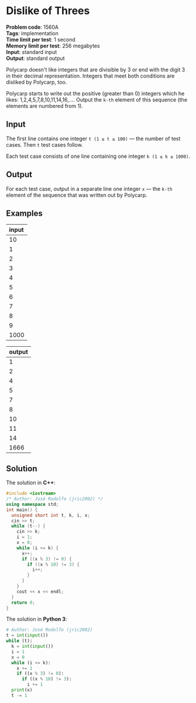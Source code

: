 # Dislike of Threes
**Problem code**: 1560A  
**Tags**: implementation  
**Time limit per test**: 1 second  
**Memory limit per test**: 256 megabytes  
**Input**: standard input  
**Output**: standard output  

Polycarp doesn't like integers that are divisible by 3 or end with the digit 3 in their decimal representation. Integers that meet both conditions are disliked by Polycarp, too.

Polycarp starts to write out the positive (greater than 0) integers which he likes: 1,2,4,5,7,8,10,11,14,16,…. Output the `k-th` element of this sequence (the elements are numbered from 1).

## Input
The first line contains one integer `t (1 ≤ t ≤ 100)` — the number of test cases. Then `t` test cases follow.

Each test case consists of one line containing one integer `k (1 ≤ k ≤ 1000)`.

## Output
For each test case, output in a separate line one integer `x` — the `k-th` element of the sequence that was written out by Polycarp.

## Examples
| input |
| :--- |
| 10 |
| 1 |
| 2 |
| 3 |
| 4 |
| 5 |
| 6 |
| 7 |
| 8 |
| 9 |
| 1000 |

| output |
| :--- |
| 1 |
| 2 |
| 4 |
| 5 |
| 7 |
| 8 |
| 10 |
| 11 |
| 14 |
| 1666 |

## Solution
The solution in **C++**:
```cpp
#include <iostream>
/* Author: José Rodolfo (jric2002) */
using namespace std;
int main() {
  unsigned short int t, k, i, x;
  cin >> t;
  while (t--) {
    cin >> k;
    i = 1;
    x = 0;
    while (i <= k) {
      x++;
      if ((x % 3) != 0) {
        if ((x % 10) != 3) {
          i++;
        }
      }
    }
    cout << x << endl;
  }
  return 0;
}
```

The solution in **Python 3**:
```python
# Author: José Rodolfo (jric2002)
t = int(input())
while (t):
  k = int(input())
  i = 1
  x = 0
  while (i <= k):
    x += 1
    if ((x % 3) != 0):
      if ((x % 10) != 3):
        i += 1
  print(x)
  t -= 1
```
